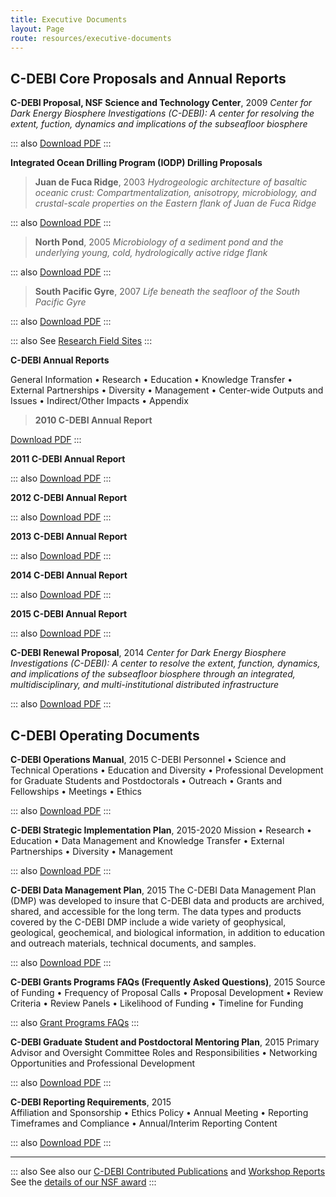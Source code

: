 ```yaml
---
title: Executive Documents
layout: Page
route: resources/executive-documents
---
```


## C-DEBI Core Proposals and Annual Reports

**C-DEBI Proposal, NSF Science and Technology Center**, 2009
_Center for Dark Energy Biosphere Investigations (C-DEBI): A center for resolving the extent, fuction, dynamics and implications of the subseafloor biosphere_

::: also
[Download PDF](http://www.darkenergybiosphere.org/wp-content/uploads/docs/2009C-DEBI_FullProposal.pdf)
:::

**Integrated Ocean Drilling Program (IODP) Drilling Proposals**

>**Juan de Fuca Ridge**, 2003
_Hydrogeologic architecture of basaltic oceanic crust: Compartmentalization, anisotropy, microbiology, and crustal-scale properties on the Eastern flank of Juan de Fuca Ridge_
>
::: also
[Download PDF](http://www.darkenergybiosphere.org/wp-content/uploads/docs/IODP_JdF-Fisher.pdf)
:::
>
>**North Pond**, 2005
_Microbiology of a sediment pond and the underlying young, cold, hydrologically active ridge flank_
>
::: also
[Download PDF](http://www.darkenergybiosphere.org/wp-content/uploads/docs/IODP_NP-Edwards.pdf)
:::
>
>**South Pacific Gyre**, 2007
_Life beneath the seafloor of the South Pacific Gyre_
>
::: also
[Download PDF](http://www.darkenergybiosphere.org/wp-content/uploads/docs/IODP_SPG-DHondt.pdf)
:::

::: also
See [Research Field Sites](../research/field-sites.md)
:::

**C-DEBI Annual Reports**  

General Information • Research • Education • Knowledge Transfer • External Partnerships • Diversity • Management • Center-wide Outputs and Issues • Indirect/Other Impacts • Appendix

>**2010 C-DEBI Annual Report**
>
[Download PDF](http://www.darkenergybiosphere.org/wp-content/uploads/docs/2010C-DEBI_AnnualReport_noApp.pdf)
:::
>
**2011 C-DEBI Annual Report**
>
::: also
[Download PDF](http://www.darkenergybiosphere.org/wp-content/uploads/docs/2011C-DEBI_AnnualReport_noApp.pdf)
:::
>
**2012 C-DEBI Annual Report**
>
::: also
[Download PDF](http://www.darkenergybiosphere.org/wp-content/uploads/docs/C-DEBI%20Annual%20Report%202012.pdf)
:::
>
**2013 C-DEBI Annual Report**
>
::: also
[Download PDF](http://www.darkenergybiosphere.org/wp-content/uploads/docs/C-DEBI-Annual-Report-2013.pdf)
:::
>
**2014 C-DEBI Annual Report**
>
::: also
[Download PDF](http://www.darkenergybiosphere.org/wp-content/uploads/docs/2014C-DEBIAnnualReport_for%20web.pdf)
:::
>
**2015 C-DEBI Annual Report**
>
::: also
[Download PDF](http://www.darkenergybiosphere.org/wp-content/uploads/docs/2015C-DEBIAnnualReport_forweb.pdf)
:::

**C-DEBI Renewal Proposal**, 2014
_Center for Dark Energy Biosphere Investigations (C-DEBI): A center to resolve the extent, function, dynamics, and implications of the subseafloor biosphere through an integrated, multidisciplinary, and multi-institutional distributed infrastructure_

::: also
[Download PDF](http://www.darkenergybiosphere.org/wp-content/uploads/docs/2014C-DEBI_RenewalProposal.pdf)
:::

## C-DEBI Operating Documents

**C-DEBI Operations Manual**, 2015
C-DEBI Personnel • Science and Technical Operations • Education and Diversity • Professional Development for Graduate Students and Postdoctorals • Outreach • Grants and Fellowships • Meetings • Ethics

::: also
[Download PDF](http://www.darkenergybiosphere.org/wp-content/uploads/docs/C-DEBIOperationsManual_2015.pdf)
:::

**C-DEBI Strategic Implementation Plan**, 2015-2020
Mission • Research • Education • Data Management and Knowledge Transfer • External Partnerships • Diversity • Management

::: also
[Download PDF](http://www.darkenergybiosphere.org/wp-content/uploads/docs/C-DEBI_SIP_2015-2020_revised.pdf)
:::

**C-DEBI Data Management Plan**, 2015
The C-DEBI Data Management Plan (DMP) was developed to insure that C-DEBI data and products are archived, shared, and accessible for the long term. The data types and products covered by the C-DEBI DMP include a wide variety of geophysical, geological, geochemical, and biological information, in addition to education and outreach materials, technical documents, and samples.

::: also
[Download PDF](http://www.darkenergybiosphere.org/wp-content/uploads/docs/C-DEBIDataManagementPlan_2015.pdf)
:::

**C-DEBI Grants Programs FAQs (Frequently Asked Questions)**, 2015
Source of Funding • Frequency of Proposal Calls • Proposal Development • Review Criteria • Review Panels • Likelihood of Funding • Timeline for Funding

::: also
[Grant Programs FAQs]('grant-programs-faq.md')
:::

**C-DEBI Graduate Student and Postdoctoral Mentoring Plan**, 2015
Primary Advisor and Oversight Committee Roles and Responsibilities • Networking Opportunities and Professional Development

::: also
[Download PDF](http://www.darkenergybiosphere.org/wp-content/uploads/docs/C-DEBIMentoringPlan_2015.pdf)
:::

**C-DEBI Reporting Requirements**, 2015  
Affiliation and Sponsorship • Ethics Policy • Annual Meeting • Reporting Timeframes and Compliance • Annual/Interim Reporting Content

::: also
[Download PDF](http://www.darkenergybiosphere.org/wp-content/uploads/docs/C-DEBIPoliciesAndReportingRequirements2015.pdf)
:::

---
::: also
See also our [C-DEBI Contributed Publications](http://www.darkenergybiosphere.org/outputs-resources/publications/) and [Workshop Reports](http://www.darkenergybiosphere.org/research-activities/workshops/)  
See the [details of our NSF award](http://www.nsf.gov/awardsearch/showAward.do?AwardNumber=0939564)
:::
